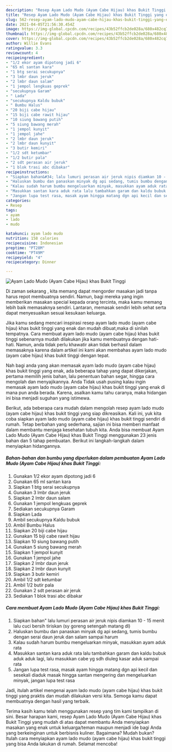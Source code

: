 ```yaml
---
description: "Resep Ayam Lado Mudo (Ayam Cabe Hijau) khas Bukit Tinggi yang enak dan Mudah Dibuat"
title: "Resep Ayam Lado Mudo (Ayam Cabe Hijau) khas Bukit Tinggi yang enak dan Mudah Dibuat"
slug: 562-resep-ayam-lado-mudo-ayam-cabe-hijau-khas-bukit-tinggi-yang-enak-dan-mudah-dibuat
date: 2021-04-05T21:56:30.454Z
image: https://img-global.cpcdn.com/recipes/43b52ffcb2de028a/680x482cq70/ayam-lado-mudo-ayam-cabe-hijau-khas-bukit-tinggi-foto-resep-utama.jpg
thumbnail: https://img-global.cpcdn.com/recipes/43b52ffcb2de028a/680x482cq70/ayam-lado-mudo-ayam-cabe-hijau-khas-bukit-tinggi-foto-resep-utama.jpg
cover: https://img-global.cpcdn.com/recipes/43b52ffcb2de028a/680x482cq70/ayam-lado-mudo-ayam-cabe-hijau-khas-bukit-tinggi-foto-resep-utama.jpg
author: Willie Evans
ratingvalue: 3.3
reviewcount: 4
recipeingredient:
- "1/2 ekor ayam dipotong jadi 6"
- "65 ml santan kara"
- "1 btg serai secukupnya"
- "3 lmbr daun jeruk"
- "2 lmbr daun salam"
- "1 jempol lengkuas geprek"
- "secukupnya Garam"
- " Lada"
- "secukupnya Kaldu bubuk"
- " Bumbu Halus"
- "20 biji cabe hijau"
- "15 biji cabe rawit hijau"
- "10 siung bawang putih"
- "5 siung bawang merah"
- "1 jempol kunyit"
- "1 jempol jahe"
- "2 lmbr daun jeruk"
- "2 lmbr daun kunyit"
- "3 butir kemiri"
- "1/2 sdt ketumbar"
- "1/2 butir pala"
- "2 sdt perasan air jeruk"
- "1 blok trasi abc dibakar"
recipeinstructions:
- "Siapkan bahan&#34; lalu lumuri perasan air jeruk nipis diamkan 10 - 15 menit lalu cuci bersih tiriskan (sy goreng setengah matang dl)"
- "Haluskan bumbu dan panaskan minyak dg api sedang, tumis bumbu dengan serai daun jeruk dan salam sampai harum"
- "Kalau sudah harum bumbu mengeluarkan minyak, masukkan ayam aduk rata"
- "Masukkan santan kara aduk rata lalu tambahkan garam dan kaldu bubuk aduk aduk lagi, lalu masukkan cabe yg sdh diuleg kasar aduk sampai rata"
- "Jangan lupa test rasa, masak ayam hingga matang dgn api kecil dan sesekali diaduk masak hingga santan mengering dan mengeluarkan minyak, jangan lupa test rasa"
categories:
- Resep
tags:
- ayam
- lado
- mudo

katakunci: ayam lado mudo 
nutrition: 158 calories
recipecuisine: Indonesian
preptime: "PT28M"
cooktime: "PT49M"
recipeyield: "4"
recipecategory: Dinner

---
```



![Ayam Lado Mudo (Ayam Cabe Hijau) khas Bukit Tinggi](https://img-global.cpcdn.com/recipes/43b52ffcb2de028a/680x482cq70/ayam-lado-mudo-ayam-cabe-hijau-khas-bukit-tinggi-foto-resep-utama.jpg)

Di zaman  sekarang , kita memang dapat mengorder masakan jadi tanpa harus repot membuatnya sendiri. Namun, bagi mereka yang ingin memberikan masakan special kepada orang tercinta, maka kamu memang lebih baik memasaknya sendiri. Lantaran, memasak sendiri lebih sehat serta dapat menyesuaikan sesuai kesukaan keluarga.

Jika kamu sedang mencari inspirasi resep ayam lado mudo (ayam cabe hijau) khas bukit tinggi yang enak dan mudah dibuat,maka di sinilah tempatnya. Cara membuat ayam lado mudo (ayam cabe hijau) khas bukit tinggi  sebenarnya mudah dilakukan jika kamu membuatnya dengan hati-hati. Namun, anda tidak perlu khawatir akan tidak berhasil dalam memasaknya 
karena dalam artikel ini kami akan membahas ayam lado mudo (ayam cabe hijau) khas bukit tinggi dengan tepat.  



Nah bagi anda yang akan memasak ayam lado mudo (ayam cabe hijau) khas bukit tinggi yang enak, ada beberapa tahap yang dapat dikerjakan, pertama memilih jenis bahan, lalu penentuan bahan segar, hingga cara mengolah dan menyajikannya. Anda Tidak usah pusing kalau ingin memasak ayam lado mudo (ayam cabe hijau) khas bukit tinggi yang enak di mana pun anda berada. Karena, asalkan kamu  tahu caranya, maka hidangan ini bisa menjadi suguhan yang istimewa.

Berikut, ada beberapa cara mudah dalam mengolah resep ayam lado mudo (ayam cabe hijau) khas bukit tinggi yang siap dikreasikan. Kali ini, yuk kita coba siapkan ayam lado mudo (ayam cabe hijau) khas bukit tinggi sendiri di rumah. Tetap berbahan yang sederhana, sajian ini bisa memberi manfaat dalam membantu menjaga kesehatan tubuh kita. Anda bisa membuat Ayam Lado Mudo (Ayam Cabe Hijau) khas Bukit Tinggi menggunakan 23 jenis bahan dan 5 tahap pembuatan. Berikut ini langkah-langkah dalam menyiapkan hidangannya.

<!--inarticleads1-->

##### Bahan-bahan dan bumbu yang diperlukan dalam pembuatan Ayam Lado Mudo (Ayam Cabe Hijau) khas Bukit Tinggi:

1. Gunakan 1/2 ekor ayam dipotong jadi 6
1. Gunakan 65 ml santan kara
1. Siapkan 1 btg serai secukupnya
1. Gunakan 3 lmbr daun jeruk
1. Siapkan 2 lmbr daun salam
1. Gunakan 1 jempol lengkuas geprek
1. Sediakan secukupnya Garam
1. Siapkan  Lada
1. Ambil secukupnya Kaldu bubuk
1. Ambil  Bumbu Halus
1. Siapkan 20 biji cabe hijau
1. Gunakan 15 biji cabe rawit hijau
1. Siapkan 10 siung bawang putih
1. Gunakan 5 siung bawang merah
1. Siapkan 1 jempol kunyit
1. Gunakan 1 jempol jahe
1. Siapkan 2 lmbr daun jeruk
1. Siapkan 2 lmbr daun kunyit
1. Siapkan 3 butir kemiri
1. Ambil 1/2 sdt ketumbar
1. Ambil 1/2 butir pala
1. Gunakan 2 sdt perasan air jeruk
1. Sediakan 1 blok trasi abc dibakar




<!--inarticleads2-->

##### Cara membuat Ayam Lado Mudo (Ayam Cabe Hijau) khas Bukit Tinggi:

1. Siapkan bahan&#34; lalu lumuri perasan air jeruk nipis diamkan 10 - 15 menit lalu cuci bersih tiriskan (sy goreng setengah matang dl)
1. Haluskan bumbu dan panaskan minyak dg api sedang, tumis bumbu dengan serai daun jeruk dan salam sampai harum
1. Kalau sudah harum bumbu mengeluarkan minyak, masukkan ayam aduk rata
1. Masukkan santan kara aduk rata lalu tambahkan garam dan kaldu bubuk aduk aduk lagi, lalu masukkan cabe yg sdh diuleg kasar aduk sampai rata
1. Jangan lupa test rasa, masak ayam hingga matang dgn api kecil dan sesekali diaduk masak hingga santan mengering dan mengeluarkan minyak, jangan lupa test rasa




Jadi, itulah artikel mengenai  ayam lado mudo (ayam cabe hijau) khas bukit tinggi  yang praktis dan mudah dilakukan versi kita. Semoga kamu dapat membuatnya dengan hasil yang terbaik. 

Terima kasih kamu telah menggunakan resep yang tim kami tampilkan di sini. Besar harapan kami, resep  Ayam Lado Mudo (Ayam Cabe Hijau) khas Bukit Tinggi yang mudah di atas dapat membantu Anda menyiapkan masakan yang enak untuk keluarga/teman maupun menjadi ide bagi Anda yang berkeinginan untuk berbisnis kuliner. Bagaimana? Mudah bukan? Itulah cara menyiapkan ayam lado mudo (ayam cabe hijau) khas bukit tinggi yang bisa Anda lakukan di rumah. Selamat mencoba!

